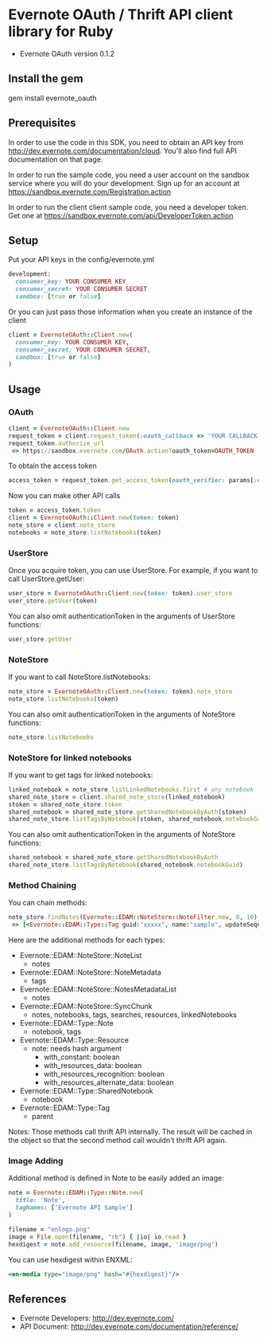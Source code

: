 Evernote OAuth / Thrift API client library for Ruby
===================================================
- Evernote OAuth version 0.1.2

Install the gem
---------------
gem install evernote_oauth

Prerequisites
-------------
In order to use the code in this SDK, you need to obtain an API key from http://dev.evernote.com/documentation/cloud. You'll also find full API documentation on that page.

In order to run the sample code, you need a user account on the sandbox service where you will do your development. Sign up for an account at https://sandbox.evernote.com/Registration.action 

In order to run the client client sample code, you need a developer token. Get one at https://sandbox.evernote.com/api/DeveloperToken.action

Setup
-----
Put your API keys in the config/evernote.yml
```ruby
development:
  consumer_key: YOUR CONSUMER KEY
  consumer_secret: YOUR CONSUMER SECRET
  sandbox: [true or false]
```
Or you can just pass those information when you create an instance of the client
```ruby
client = EvernoteOAuth::Client.new(
  consumer_key: YOUR CONSUMER KEY,
  consumer_secret: YOUR CONSUMER SECRET,
  sandbox: [true or false]
)
```

Usage
-----
### OAuth ###
```ruby
client = EvernoteOAuth::Client.new
request_token = client.request_token(:oauth_callback => 'YOUR CALLBACK URL')
request_token.authorize_url
 => https://sandbox.evernote.com/OAuth.action?oauth_token=OAUTH_TOKEN
```
To obtain the access token
```ruby
access_token = request_token.get_access_token(oauth_verifier: params[:oauth_verifier])
```
Now you can make other API calls
```ruby
token = access_token.token
client = EvernoteOAuth::Client.new(token: token)
note_store = client.note_store
notebooks = note_store.listNotebooks(token)
```

### UserStore ###
Once you acquire token, you can use UserStore. For example, if you want to call UserStore.getUser:
```ruby
user_store = EvernoteOAuth::Client.new(token: token).user_store
user_store.getUser(token)
```
You can also omit authenticationToken in the arguments of UserStore functions:
```ruby
user_store.getUser
```

### NoteStore ###
If you want to call NoteStore.listNotebooks:
```ruby
note_store = EvernoteOAuth::Client.new(token: token).note_store
note_store.listNotebooks(token)
```
You can also omit authenticationToken in the arguments of NoteStore functions:
```ruby
note_store.listNotebooks
```

### NoteStore for linked notebooks ###
If you want to get tags for linked notebooks:
```ruby
linked_notebook = note_store.listLinkedNotebooks.first # any notebook
shared_note_store = client.shared_note_store(linked_notebook)
stoken = shared_note_store.token
shared_notebook = shared_note_store.getSharedNotebookByAuth(stoken)
shared_note_store.listTagsByNotebook(stoken, shared_notebook.notebookGuid)
```
You can also omit authenticationToken in the arguments of NoteStore functions:
```ruby
shared_notebook = shared_note_store.getSharedNotebookByAuth
shared_note_store.listTagsByNotebook(shared_notebook.notebookGuid)
```

### Method Chaining ###
You can chain methods:
```ruby
note_store.findNotes(Evernote::EDAM::NoteStore::NoteFilter.new, 0, 10).first.tags.first.parent
 => [<Evernote::EDAM::Type::Tag guid:"xxxxx", name:"sample", updateSequenceNum:100>]
```
Here are the additional methods for each types:

- Evernote::EDAM::NoteStore::NoteList
  - notes
- Evernote::EDAM::NoteStore::NoteMetadata
  - tags
- Evernote::EDAM::NoteStore::NotesMetadataList
  - notes
- Evernote::EDAM::NoteStore::SyncChunk
  - notes, notebooks, tags, searches, resources, linkedNotebooks
- Evernote::EDAM::Type::Note
  - notebook, tags
- Evernote::EDAM::Type::Resource
  - note: needs hash argument
      - with_constant: boolean
      - with_resources_data: boolean
      - with_resources_recognition: boolean
      - with_resources_alternate_data: boolean
- Evernote::EDAM::Type::SharedNotebook
  - notebook
- Evernote::EDAM::Type::Tag
  - parent

Notes: Those methods call thrift API internally.  The result will be cached in the object so that the second method call wouldn't thrift API again.

### Image Adding ###
Additional method is defined in Note to be easily added an image:
```ruby
note = Evernote::EDAM::Type::Note.new(
  title: 'Note',
  tagNames: ['Evernote API Sample']
)

filename = "enlogo.png"
image = File.open(filename, "rb") { |io| io.read }
hexdigest = note.add_resource(filename, image, 'image/png')
```
You can use hexdigest within ENXML:
```xml
<en-media type="image/png" hash="#{hexdigest}"/>
```

References
----------
- Evernote Developers: http://dev.evernote.com/
- API Document: http://dev.evernote.com/documentation/reference/

